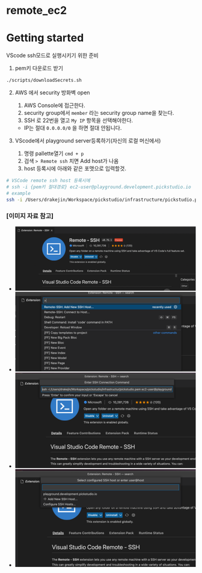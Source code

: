 # remote_ec2

# Getting started
VScode ssh모드로 실행시키기 위한 준비

1. pem키 다운로드 받기

``` bash
./scripts/downloadSecrets.sh
```

2. AWS 에서 security 방화벽 open
    1. AWS Console에 접근한다.
    2. security group에서 `member` 라는 security group name을 찾는다.
    3. SSH 로 22번을 열고 `My IP` 항목을 선택해야한다.
      - IP는 절대 `0.0.0.0/0` 을 하면 절대 안됩니다.

3. VScode에서 playground server등록하기(자신의 로컬 머신에서)
    1. 명령 pallette열기 `cmd + p`
    2. 검색 `> Remote ssh` 치면 Add host가 나옴
    3. host 등록시에 아래와 같은 포맷으로 입력할것.
``` bash
# VSCode remote ssh host 등록시에
# ssh -i {pem키 절대경로} ec2-user@playground.development.pickstudio.io
# example
ssh -i /Users/drakejin/Workspace/pickstudio/infrastructure/pickstudio.pem ec2-user@playground.development.pickstudio.io
```
### [이미지 자료 참고]
- ![1images](../docs/_images/vscode_ssh_1.png)
- ![2images](../docs/_images/vscode_ssh_2.png)
- ![3images](../docs/_images/vscode_ssh_3.png)
- ![4images](../docs/_images/vscode_ssh_4.png)
